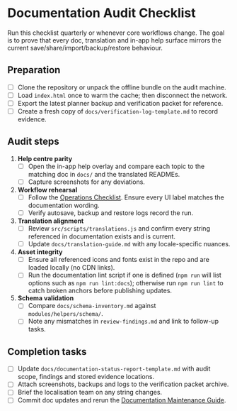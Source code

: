 # Documentation Audit Checklist

Run this checklist quarterly or whenever core workflows change. The goal is to
prove that every doc, translation and in-app help surface mirrors the current
save/share/import/backup/restore behaviour.

## Preparation

- [ ] Clone the repository or unpack the offline bundle on the audit machine.
- [ ] Load `index.html` once to warm the cache; then disconnect the network.
- [ ] Export the latest planner backup and verification packet for reference.
- [ ] Create a fresh copy of `docs/verification-log-template.md` to record
      evidence.

## Audit steps

1. **Help centre parity**
   - [ ] Open the in-app help overlay and compare each topic to the matching doc
         in `docs/` and the translated READMEs.
   - [ ] Capture screenshots for any deviations.
2. **Workflow rehearsal**
   - [ ] Follow the [Operations Checklist](operations-checklist.md). Ensure every
         UI label matches the documentation wording.
   - [ ] Verify autosave, backup and restore logs record the run.
3. **Translation alignment**
   - [ ] Review `src/scripts/translations.js` and confirm every string referenced
         in documentation exists and is current.
   - [ ] Update `docs/translation-guide.md` with any locale-specific nuances.
4. **Asset integrity**
   - [ ] Ensure all referenced icons and fonts exist in the repo and are loaded
         locally (no CDN links).
   - [ ] Run the documentation lint script if one is defined (`npm run` will list
         options such as `npm run lint:docs`); otherwise run `npm run lint` to
         catch broken anchors before publishing updates.
5. **Schema validation**
   - [ ] Compare `docs/schema-inventory.md` against `modules/helpers/schema/`.
   - [ ] Note any mismatches in `review-findings.md` and link to follow-up tasks.

## Completion tasks

- [ ] Update `docs/documentation-status-report-template.md` with audit scope,
      findings and stored evidence locations.
- [ ] Attach screenshots, backups and logs to the verification packet archive.
- [ ] Brief the localisation team on any string changes.
- [ ] Commit doc updates and rerun the [Documentation Maintenance Guide](documentation-maintenance.md).
